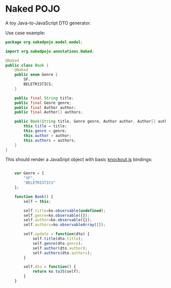 # Naked POJO

A toy Java-to-JavaScript DTO generator.

Use case example:

```Java
package org.nakedpojo.model.model;

import org.nakedpojo.annotations.Naked;

@Naked
public class Book {
    @Naked
    public enum Genre {
        SF,
        BELETRISTICS;
    }

    public final String title;
    public final Genre genre;
    public final Author author;
    public final Author[] authors;

    public Book(String title, Genre genre, Author author, Author[] authors) {
        this.title = title;
        this.genre = genre;
        this.author = author;
        this.authors = authors;
    }
}
```
This should render a JavaSript object with basic [knockout.js](http://knockoutjs.com/) bindings:

```JavaScript

    var Genre = [
        "SF",
        "BELETRISTICS"
    ];

    function Book() {
        self = this;

        self.title=ko.observable(undefined);
        self.genre=ko.observable({});
        self.author=ko.observable({});
        self.authors=ko.observableArray([]);

        self.update = function(dto) {
            self.title(dto.title);
            self.genre(dto.genre);
            self.author(dto.author);
            self.authors(dto.authors);
        }

        self.dto = function() {
            return ko.toJS(self);
        }
    }

```
